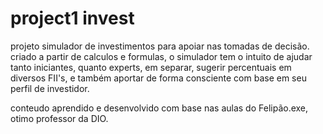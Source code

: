 # project1 invest
projeto simulador de investimentos para apoiar nas tomadas de decisão.
criado a partir de calculos e formulas, o simulador tem o intuito de ajudar tanto iniciantes, quanto experts, em separar, sugerir percentuais em diversos FII's, e também aportar de forma consciente com base em seu perfil de investidor.

conteudo aprendido e desenvolvido com base nas aulas do Felipão.exe, otimo professor da DIO.
